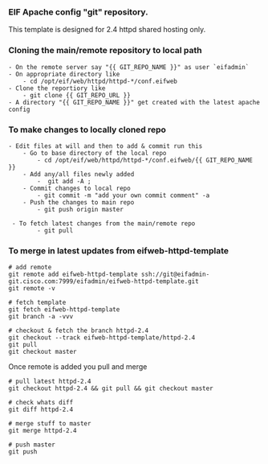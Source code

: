 ### EIF Apache config "git" repository.

This template is designed for 2.4 httpd shared hosting only.

### Cloning the main/remote repository to local path

    - On the remote server say "{{ GIT_REPO_NAME }}" as user `eifadmin`
    - On appropriate directory like
        - cd /opt/eif/web/httpd/httpd-*/conf.eifweb
    - Clone the reportiory like
        - git clone {{ GIT_REPO_URL }}
    - A directory "{{ GIT_REPO_NAME }}" get created with the latest apache config

###  To make changes to locally cloned repo

    - Edit files at will and then to add & commit run this
        - Go to base directory of the local repo
            - cd /opt/eif/web/httpd/httpd-*/conf.eifweb/{{ GIT_REPO_NAME }}
        - Add any/all files newly added
            -  git add -A ;
        - Commit changes to local repo
            - git commit -m "add your own commit comment" -a
        - Push the changes to main repo
            - git push origin master

     - To fetch latest changes from the main/remote repo
            - git pull

### To merge in latest updates from eifweb-httpd-template

```
# add remote
git remote add eifweb-httpd-template ssh://git@eifadmin-git.cisco.com:7999/eifadmin/eifweb-httpd-template.git
git remote -v

# fetch template
git fetch eifweb-httpd-template
git branch -a -vvv

# checkout & fetch the branch httpd-2.4
git checkout --track eifweb-httpd-template/httpd-2.4
git pull
git checkout master
```

Once remote is added you pull and merge
```
# pull latest httpd-2.4
git checkout httpd-2.4 && git pull && git checkout master

# check whats diff
git diff httpd-2.4

# merge stuff to master
git merge httpd-2.4

# push master
git push
```
